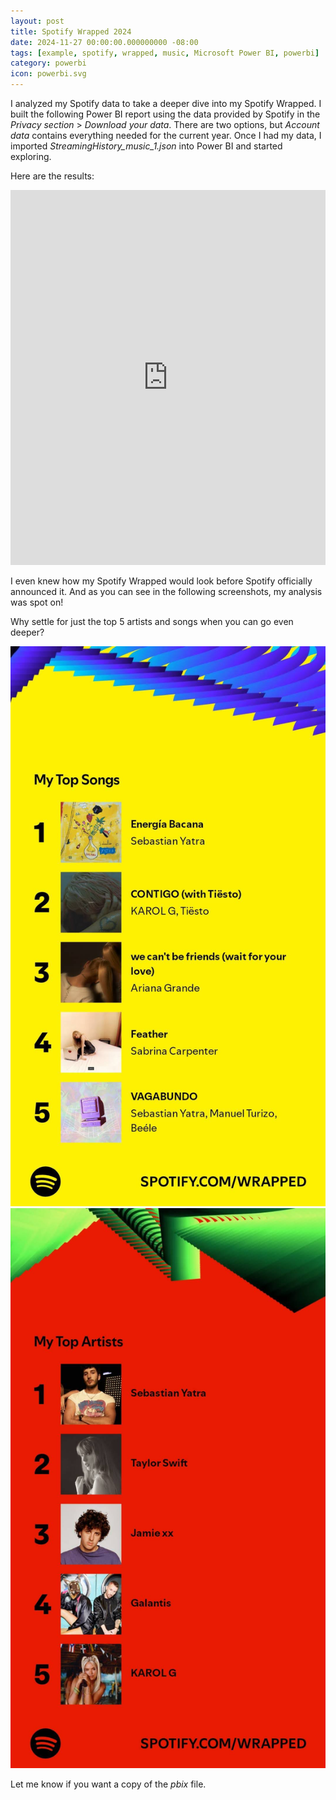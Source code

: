 ```yaml
---
layout: post
title: Spotify Wrapped 2024
date: 2024-11-27 00:00:00.000000000 -08:00
tags: [example, spotify, wrapped, music, Microsoft Power BI, powerbi]
category: powerbi
icon: powerbi.svg
---
```


I analyzed my Spotify data to take a deeper dive into my Spotify Wrapped. I built the following Power BI report using the data provided by Spotify in the *Privacy section* >  *Download your data*. There are two options, but *Account data* contains everything needed for the current year. Once I had my data, I imported *StreamingHistory_music_1.json* into Power BI and started exploring.

Here are the results:

<iframe title="Spotify Account Data 2024" style="width: 100%; height: 600px;" src="https://app.powerbi.com/view?r=eyJrIjoiMDZlM2VkNDMtODYxZC00ZjQwLTgxZmItMGVhOWU3NDVlMGUyIiwidCI6Ijk1Yjk2M2ZiLTgxNDgtNGNmNS05M2UwLWE1YWU2OTZlYjY3YiIsImMiOjZ9&embedImagePlaceholder=true" frameborder="0" allowFullScreen="true"></iframe>

I even knew how my Spotify Wrapped would look before Spotify officially announced it. And as you can see in the following screenshots, my analysis was spot on!

Why settle for just the top 5 artists and songs when you can go even deeper?

<img src="/assets/images/spotify-wrapped-2024-top-songs.jpg" alt="Spotify Wrapped Top Songs" width="540">

<img src="/assets/images/spotify-wrapped-2024-top-artists.jpg" alt="Spotify Wrapped Top Artists" width="540">

Let me know if you want a copy of the *pbix* file.

